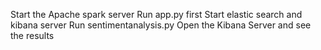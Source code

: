 Start the Apache spark server
Run app.py first
Start elastic search and kibana server
Run sentimentanalysis.py
Open the Kibana Server and see the results